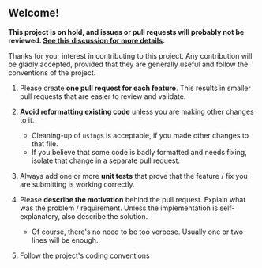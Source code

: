## Welcome!

**This project is on hold, and issues or pull requests will probably not be reviewed. [See this discussion for more details](https://github.com/aaubry/YamlDotNet/discussions/689).**

Thanks for your interest in contributing to this project. Any contribution will
be gladly accepted, provided that they are generally useful and follow the
conventions of the project.

1. Please create **one pull request for each feature**. This results in smaller pull requests that are easier to review and validate.

1. **Avoid reformatting existing code** unless you are making other changes to it.  
   - Cleaning-up of `using`s is acceptable, if you made other changes to that file.
   - If you believe that some code is badly formatted and needs fixing, isolate that change in a separate pull request.

1. Always add one or more **unit tests** that prove that the feature / fix you are submitting is working correctly.

1. Please **describe the motivation** behind the pull request. Explain what was the problem / requirement. Unless the implementation is self-explanatory, also describe the solution.
   * Of course, there's no need to be too verbose. Usually one or two lines will be enough.

1. Follow the project's [coding conventions](CONTRIBUTING.md#coding-style)
